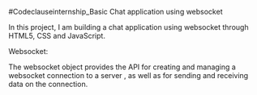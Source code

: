 #Codeclauseinternship_Basic Chat application using websocket 


In this project, I am building a chat application
using websocket through HTML5, CSS and JavaScript.


Websocket:

The websocket object provides the API for creating and managing a websocket connection to a server , as well as for sending and receiving data on the connection.
